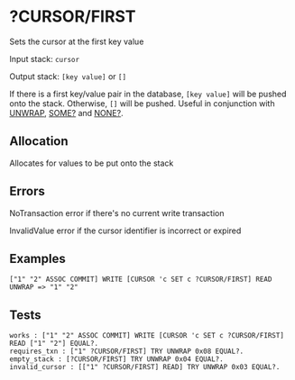 # ?CURSOR/FIRST

Sets the cursor at the first key value

Input stack: `cursor`

Output stack: `[key value]` or `[]`

If there is a first key/value pair in the database, `[key value]` will be pushed onto the stack.
Otherwise, `[]` will be pushed. Useful in conjunction with [UNWRAP](../UNWRAP.md),
[SOME?](../SOMEQ.md) and [NONE?](../NONEQ.md).

## Allocation

Allocates for values to be put onto the stack

## Errors

NoTransaction error if there's no current write transaction

InvalidValue error if the cursor identifier is incorrect or expired

## Examples

```
["1" "2" ASSOC COMMIT] WRITE [CURSOR 'c SET c ?CURSOR/FIRST] READ UNWRAP => "1" "2"
```

## Tests

```test
works : ["1" "2" ASSOC COMMIT] WRITE [CURSOR 'c SET c ?CURSOR/FIRST] READ ["1" "2"] EQUAL?.
requires_txn : ["1" ?CURSOR/FIRST] TRY UNWRAP 0x08 EQUAL?.
empty_stack : [?CURSOR/FIRST] TRY UNWRAP 0x04 EQUAL?.
invalid_cursor : [["1" ?CURSOR/FIRST] READ] TRY UNWRAP 0x03 EQUAL?.
```
